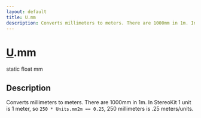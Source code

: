 ```yaml
---
layout: default
title: U.mm
description: Converts millimeters to meters. There are 1000mm in 1m. In StereoKit 1 unit is 1 meter, so 250 * Units.mm2m == 0.25, 250 millimeters is .25 meters/units.
---
```

# [U]({{site.url}}/Pages/Reference/U.html).mm

<div class='signature' markdown='1'>
static float mm
</div>

## Description
Converts millimeters to meters. There are 1000mm in 1m. In StereoKit
1 unit is 1 meter, so `250 * Units.mm2m == 0.25`, 250 millimeters is .25
meters/units.

